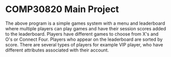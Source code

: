 # COMP30820 Main Project

The above program is a simple games system with a menu and leaderboard where multiple players can play games and have their session scores added to the leaderboard. Players have different games to choose from X's and O's or Connect Four. Players who appear on the leaderboard are sorted by score. There are several types of players for example VIP player, who have different attributes associated with their account.